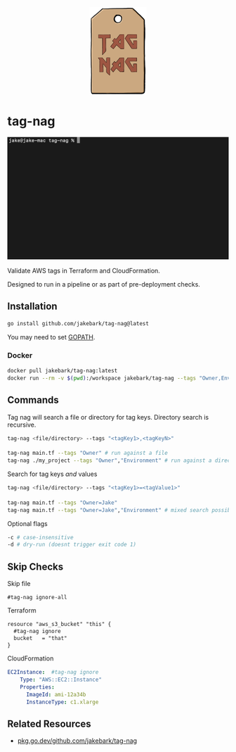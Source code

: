 <div align="center">
<img alt="tag:nag" height="200" src="./img/tag.png" />
</div>

# tag-nag

<img src="./img/demo.gif" width="650">

Validate AWS tags in Terraform and CloudFormation.  

Designed to run in a pipeline or as part of pre-deployment checks.  

## Installation
```bash
go install github.com/jakebark/tag-nag@latest
```
You may need to set [GOPATH](https://go.dev/wiki/SettingGOPATH).

### Docker
```bash
docker pull jakebark/tag-nag:latest
docker run --rm -v $(pwd):/workspace jakebark/tag-nag --tags "Owner,Environment" /workspace

```

## Commands

Tag nag will search a file or directory for tag keys. Directory search is recursive.

```bash
tag-nag <file/directory> --tags "<tagKey1>,<tagKeyN>"

tag-nag main.tf --tags "Owner" # run against a file
tag-nag ./my_project --tags "Owner","Environment" # run against a directory

```

Search for tag keys *and* values

```bash
tag-nag <file/directory> --tags "<tagKey1>=<tagValue1>"

tag-nag main.tf --tags "Owner=Jake" 
tag-nag main.tf --tags "Owner=Jake","Environment" # mixed search possible

```

Optional flags 
```bash
-c # case-insensitive 
-d # dry-run (doesnt trigger exit code 1)
```

## Skip Checks
Skip file
```hcl
#tag-nag ignore-all
```

Terraform
```hcl
resource "aws_s3_bucket" "this" {
  #tag-nag ignore
  bucket   = "that"
}
```

CloudFormation
```yaml
EC2Instance:  #tag-nag ignore
    Type: "AWS::EC2::Instance"
    Properties: 
      ImageId: ami-12a34b
      InstanceType: c1.xlarge   
```



## Related Resources

- [pkg.go.dev/github.com/jakebark/tag-nag](https://pkg.go.dev/github.com/jakebark/tag-nag)

